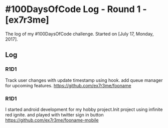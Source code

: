 # #100DaysOfCode Log - Round 1 - [ex7r3me]

The log of my #100DaysOfCode challenge. Started on [July 17, Monday, 2017].

## Log

### R1D1 
Track user changes with update timestamp using hook. add queue manager for upcoming features. https://github.com/ex7r3me/fooname

### R1D1 
I started android development for my hobby project.Init project using infinite red ignite. and played with twitter sign in button https://github.com/ex7r3me/fooname-mobile